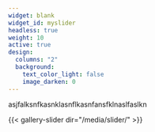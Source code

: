 ```yaml
---
widget: blank
widget_id: myslider
headless: true
weight: 10
active: true
design:
  columns: "2"
  background:
    text_color_light: false
    image_darken: 0
---
```


asjfalksnfkasnklasnflkasnfansfklnaslfaslkn

{{< gallery-slider dir="/media/slider/" >}}